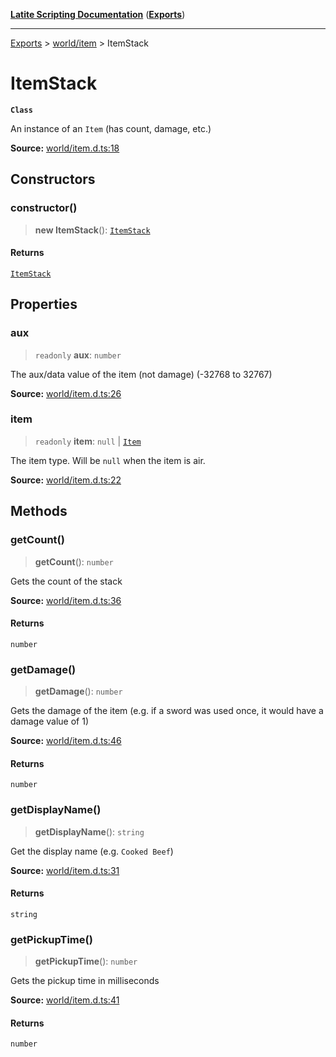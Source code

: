 [**Latite Scripting Documentation**](../../README.md) ([**Exports**](../../exports.md))

---

[Exports](../../exports.md) > [world/item](../index.md) > ItemStack

# ItemStack

**`Class`**

An instance of an `Item` (has count, damage, etc.)

**Source:** [world/item.d.ts:18](https://github.com/LatiteScripting/latitescripting.github.io/blob/271604a/definitions/world/item.d.ts#L18)

## Constructors

### constructor()

> **new ItemStack**(): [`ItemStack`](class.ItemStack.md)

#### Returns

[`ItemStack`](class.ItemStack.md)

## Properties

### aux

> `readonly` **aux**: `number`

The aux/data value of the item (not damage) (-32768 to 32767)

**Source:** [world/item.d.ts:26](https://github.com/LatiteScripting/latitescripting.github.io/blob/271604a/definitions/world/item.d.ts#L26)

### item

> `readonly` **item**: `null` \| [`Item`](class.Item.md)

The item type. Will be `null` when the item is air.

**Source:** [world/item.d.ts:22](https://github.com/LatiteScripting/latitescripting.github.io/blob/271604a/definitions/world/item.d.ts#L22)

## Methods

### getCount()

> **getCount**(): `number`

Gets the count of the stack

**Source:** [world/item.d.ts:36](https://github.com/LatiteScripting/latitescripting.github.io/blob/271604a/definitions/world/item.d.ts#L36)

#### Returns

`number`

### getDamage()

> **getDamage**(): `number`

Gets the damage of the item (e.g. if a sword was used once, it would have a damage value of 1)

**Source:** [world/item.d.ts:46](https://github.com/LatiteScripting/latitescripting.github.io/blob/271604a/definitions/world/item.d.ts#L46)

#### Returns

`number`

### getDisplayName()

> **getDisplayName**(): `string`

Get the display name (e.g. `Cooked Beef`)

**Source:** [world/item.d.ts:31](https://github.com/LatiteScripting/latitescripting.github.io/blob/271604a/definitions/world/item.d.ts#L31)

#### Returns

`string`

### getPickupTime()

> **getPickupTime**(): `number`

Gets the pickup time in milliseconds

**Source:** [world/item.d.ts:41](https://github.com/LatiteScripting/latitescripting.github.io/blob/271604a/definitions/world/item.d.ts#L41)

#### Returns

`number`
